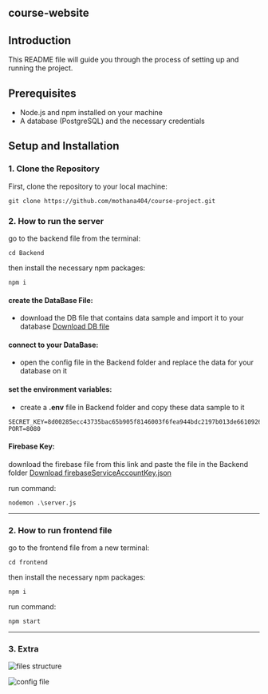 ## course-website

## Introduction
This README file will guide you through the process of setting up and running the project.

## Prerequisites
- Node.js and npm installed on your machine
- A database (PostgreSQL) and the necessary credentials

## Setup and Installation

### 1. Clone the Repository
First, clone the repository to your local machine:
```
git clone https://github.com/mothana404/course-project.git
```

### 2. How to run the server
go to the backend file from the terminal:
```
cd Backend
```

then install the necessary npm packages:
```
npm i
```

#### create the DataBase File:
* download the DB file that contains data sample and import it to your database
[Download DB file](https://drive.google.com/file/d/1a95yJKdklkoRikWhnWJXv4WF9RSv4gDP/view?usp=sharing)

#### connect to your DataBase:
* open the config file in the Backend folder and replace the data for your database on it

#### set the environment variables:
* create a **.env** file in Backend folder and copy these data sample to it
```
SECRET_KEY=8d00285ecc43735bac65b905f8146003f6fea944bdc2197b013de6610926ad0222a1cc0641c0f48287c37938cf2081612b89e7ec82b7d60dcbb80609b7d84d81
PORT=8080
```

#### Firebase Key:
download the firebase file from this link and paste the file in the Backend folder
[Download firebaseServiceAccountKey.json](https://drive.google.com/file/d/1QIMVeBj1GGEPIkgnhw6dlaVKLCzf89FQ/view?usp=sharing)



run command:
```
nodemon .\server.js
```

***

### 2. How to run frontend file
go to the frontend file from a new terminal:
```
cd frontend
```

then install the necessary npm packages:
```
npm i
```

run command:
```
npm start
```

***
### 3. Extra
![files structure](https://firebasestorage.googleapis.com/v0/b/my-gallery-2e2f2.appspot.com/o/Screenshot%202024-06-09%20133726.png?alt=media&token=0ce806bc-6600-436c-acfe-60224cce8a2a)


![config file](https://firebasestorage.googleapis.com/v0/b/my-gallery-2e2f2.appspot.com/o/Screenshot%202024-06-09%20133933.png?alt=media&token=ca39240a-9f4b-4c04-b1b3-04df7d699a0)